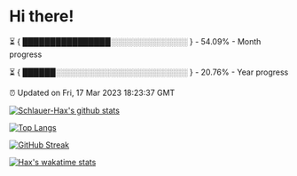 # Hi there!

⏳ { ████████████████░░░░░░░░░░░░░░ } - 54.09% - Month progress

⏳ { ██████░░░░░░░░░░░░░░░░░░░░░░░░ } - 20.76% - Year progress

⏰ Updated on Fri, 17 Mar 2023 18:23:37 GMT


[![Schlauer-Hax's github stats](https://github-readme-stats.vercel.app/api?username=Schlauer-Hax&show_icons=true&theme=dark&count_private=true)](https://github.com/Schlauer-Hax)


[![Top Langs](https://github-readme-stats.vercel.app/api/top-langs/?username=Schlauer-Hax&layout=compact&theme=dark)](https://github.com/Schlauer-Hax?tab=repositories)

[![GitHub Streak](https://streak-stats.demolab.com?user=Schlauer-Hax&theme=dark)](https://git.io/streak-stats)

[![Hax's wakatime stats](https://github-readme-stats.vercel.app/api/wakatime?username=Hax&theme=dark)](https://wakatime.com/@Hax)

